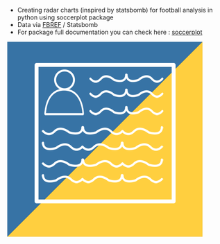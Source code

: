 - Creating radar charts (inspired by statsbomb) for football analysis in python using soccerplot package
- Data via [FBREF](https://fbref.com/en/comps/9/shooting/Premier-League-Stats#all_stats_shooting "FBREF EPL Shooting Data Stats") / Statsbomb
- For package full documentation you can check here : [soccerplot](https://github.com/Slothfulwave612/soccerplots/blob/master/docs/radar_chart.md#changing-alpha-values-for-comparison-radar)

![ezcv logo](https://raw.githubusercontent.com/Descent098/ezcv/master/.github/logo.png)
